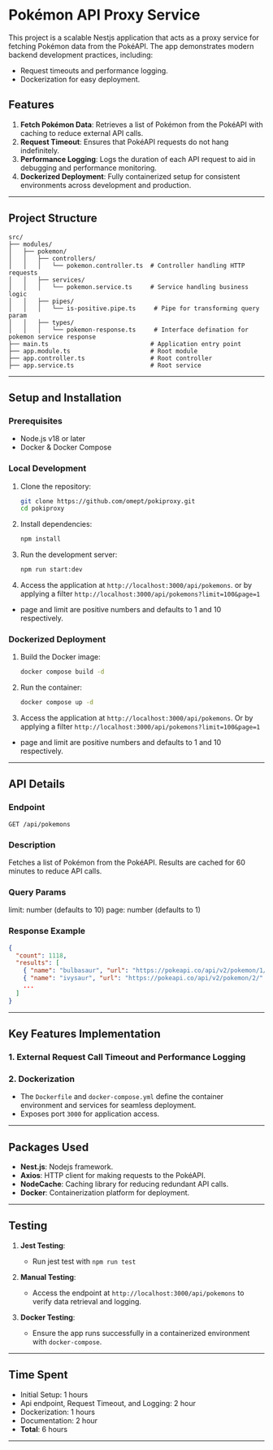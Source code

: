 # Pokémon API Proxy Service

This project is a scalable Nestjs application that acts as a proxy service for fetching Pokémon data from the PokéAPI. The app demonstrates modern backend development practices, including:
- Request timeouts and performance logging.
- Dockerization for easy deployment.

## Features
1. **Fetch Pokémon Data**: Retrieves a list of Pokémon from the PokéAPI with caching to reduce external API calls.
2. **Request Timeout**: Ensures that PokéAPI requests do not hang indefinitely.
3. **Performance Logging**: Logs the duration of each API request to aid in debugging and performance monitoring.
5. **Dockerized Deployment**: Fully containerized setup for consistent environments across development and production.

---

## Project Structure
```
src/
├── modules/
│   ├── pokemon/
│   │   ├── controllers/
│   │   │   └── pokemon.controller.ts  # Controller handling HTTP requests
│   │   ├── services/
│   │   │   └── pokemon.service.ts     # Service handling business logic
│   │   ├── pipes/
│   │   │   └── is-positive.pipe.ts     # Pipe for transforming query param
│   │   ├── types/
│   │   │   └── pokemon-response.ts     # Interface defination for pokemon service response
├── main.ts                            # Application entry point
├── app.module.ts                      # Root module
├── app.controller.ts                  # Root controller
├── app.service.ts                     # Root service

```

---

## Setup and Installation

### Prerequisites
- Node.js v18 or later
- Docker & Docker Compose

### Local Development

1. Clone the repository:
   ```bash
   git clone https://github.com/omept/pokiproxy.git
   cd pokiproxy
   ```

2. Install dependencies:
   ```bash
   npm install
   ```


3. Run the development server:
   ```bash
   npm run start:dev
   ```

4. Access the application at `http://localhost:3000/api/pokemons`. or by applying a filter `http://localhost:3000/api/pokemons?limit=100&page=1`

* page and limit are positive numbers and defaults to 1 and 10 respectively.

### Dockerized Deployment

1. Build the Docker image:
   ```bash
   docker compose build -d
   ```

2. Run the container:
   ```bash
   docker compose up -d
   ```

3. Access the application at `http://localhost:3000/api/pokemons`. Or by applying a filter `http://localhost:3000/api/pokemons?limit=100&page=1`

* page and limit are positive numbers and defaults to 1 and 10 respectively.
---

## API Details

### Endpoint
`GET /api/pokemons`

### Description
Fetches a list of Pokémon from the PokéAPI. Results are cached for 60 minutes to reduce API calls.

### Query Params
limit: number (defaults to 10)
page: number (defaults to 1)


### Response Example
```json
{
  "count": 1118,
  "results": [
    { "name": "bulbasaur", "url": "https://pokeapi.co/api/v2/pokemon/1/" },
    { "name": "ivysaur", "url": "https://pokeapi.co/api/v2/pokemon/2/" },
    ...
  ]
}
```

---

## Key Features Implementation

### 1. **External Request Call Timeout and Performance Logging**

### 2. **Dockerization**
- The `Dockerfile` and `docker-compose.yml` define the container environment and services for seamless deployment.
- Exposes port `3000` for application access.

---

## Packages Used
- **Nest.js**: Nodejs framework.
- **Axios**: HTTP client for making requests to the PokéAPI.
- **NodeCache**: Caching library for reducing redundant API calls.
- **Docker**: Containerization platform for deployment.

---

## Testing

1. **Jest Testing**:
   - Run jest test with `npm run test`
2. **Manual Testing**:
   - Access the endpoint at `http://localhost:3000/api/pokemons` to verify data retrieval and logging.

3. **Docker Testing**:
   - Ensure the app runs successfully in a containerized environment with `docker-compose`.

---

## Time Spent
- Initial Setup: 1 hours
- Api endpoint, Request Timeout, and Logging: 2 hour
- Dockerization: 1 hours
- Documentation: 2 hour
- **Total**: 6 hours

---
